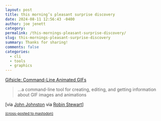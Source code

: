 ```yaml
---
layout: post
title: this morning’s pleasant surprise discovery
date: 2024-08-11 12:56:43 -0400
author: joe jenett
category: 
permalink: /this-mornings-pleasant-surprise-discovery/
slug: this-mornings-pleasant-surprise-discovery
summary: Thanks for sharing!
comments: false
categories:
  - cli
  - tools
  - graphics
---
```

<a title="Gifsicle: Command-Line Animated GIFs" href="http://www.lcdf.org/gifsicle/">Gifsicle: Command-Line Animated GIFs</a>
<blockquote>
<p>
...a command-line tool for creating, editing, and getting information about GIF images and animations
</p>
</blockquote>
[via <a title="Bookmarked: Adding a delay to the end of an animated gif  Bookmarked: Adding a delay to the end of an animated gif – John's World Wide Wall Display" href="https://johnjohnston.info/blog/bookmarked-adding-a-delay-to-the-end-of-an-animated-gif/">John Johnston</a> via <a title="Adding a delay to the end of an animated gif – Robin's Interesting Thoughts" href="https://www.robinstewart.com/blog/2018/10/adding-a-delay-to-the-end-of-an-animated-gif/">Robin Stewart</a>]




<a href="https://brid.gy/publish/mastodon"><small>(cross-posted to mastodon)</small></a>